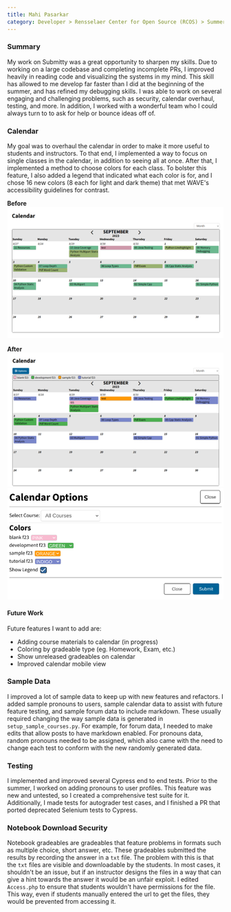 ```yaml
---
title: Mahi Pasarkar
category: Developer > Rensselaer Center for Open Source (RCOS) > Summer 2023
---
```


### Summary

My work on Submitty was a great opportunity to sharpen my skills. Due to working on a large codebase and completing incomplete PRs, I improved heavily in reading code and visualizing the systems in my mind. This skill has allowed to me develop far faster than I did at the beginning of the summer, and has refined my debugging skills. I was able to work on several engaging and challenging problems, such as security, calendar overhaul, testing, and more. In addition, I worked with a wonderful team who I could always turn to to ask for help or bounce ideas off of.

### Calendar

My goal was to overhaul the calendar in order to make it more useful to students and instructors.
To that end, I implemented a way to focus on single classes in the calendar, in addition to seeing all at once. After that, I implemented a method to choose colors for each class. To bolster this feature, I also added a legend that
indicated what each color is for, and I chose 16 new colors (8 each for light and dark theme) that met
WAVE's accessibility guidelines for contrast.

**Before**
![before](../../../images/RCOS_report/2023_Mahi_Pasarkar/cal-old.png)

**After**
![after](../../../images/RCOS_report/2023_Mahi_Pasarkar/cal-new.png)
![menu](../../../images/RCOS_report/2023_Mahi_Pasarkar/cal-menu.png)

#### Future Work

Future features I want to add are:
* Adding course materials to calendar (in progress)
* Coloring by gradeable type (eg. Homework, Exam, etc.)
* Show unreleased gradeables on calendar
* Improved calendar mobile view

### Sample Data

I improved a lot of sample data to keep up with new features and refactors. I added
sample pronouns to users, sample calendar data to assist with future feature testing,
and sample forum data to include markdown. These usually required changing the way sample data is generated
in `setup_sample_courses.py`. For example, for forum data, I needed to make edits that allow posts to have
markdown enabled. For pronouns data, random pronouns needed to be assigned, which also came with the need
to change each test to conform with the new randomly generated data.

### Testing

I implemented and improved several Cypress end to end tests. Prior to the summer, I worked on adding pronouns to
user profiles. This feature was new and untested, so I created a comprehensive test suite for it. Additionally, I 
made tests for autograder test cases, and I finished a PR that ported deprecated Selenium tests to Cypress.

### Notebook Download Security

Notebook gradeables are gradeables that feature problems in formats such as multiple choice, short answer, etc.
These gradeables submitted the results by recording the answer in a `txt` file. The problem with this is that the
`txt` files are visible and downloadable by the students. In most cases, it shouldn't be an issue, but if an instructor
designs the files in a way that can give a hint towards the answer it would be an unfair exploit. I edited `Access.php` to ensure that students wouldn't have permissions for the file. This way, even if students manually entered the url to
get the files, they would be prevented from accessing it.